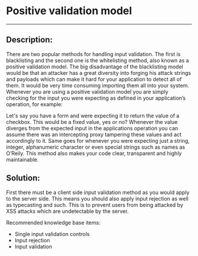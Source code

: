 # Positive validation model
-------

## Description:

There are two popular methods for handling input validation. The first is blacklisting and the second one is the whitelisting method, also known as a positive validation model.
The big disadvantage of the blacklisting model would be that an attacker has a great diversity into forging his attack strings and payloads which can make it hard for your application to detect all of them. It would be very time consuming importing them all into your system.
Whenever you are using a positive validation model you are simply checking for the input you were expecting as defined in your application’s operation, for example:

Let's say you have a form and were expecting it to return the value of a checkbox. This would be a fixed value, yes or no? Whenever the value diverges from the expected input in the applications operation you can assume there was an intercepting proxy tampering these values and act accordingly to it. 
Same goes for whenever you were expecting just a string, integer, alphanumeric character or even special strings such as names as O’Reily.
This method also makes your code clear, transparent and highly maintainable.

## Solution:

First there must be a client side input validation method as you would apply to the server
side. This means you should also apply input rejection as well as typecasting and such.
This is to prevent users from being attacked by XSS attacks which are undetectable by
the server.

Recommended knowledge base items:

- Single input validation controls
- Input rejection
- Input validation




   
